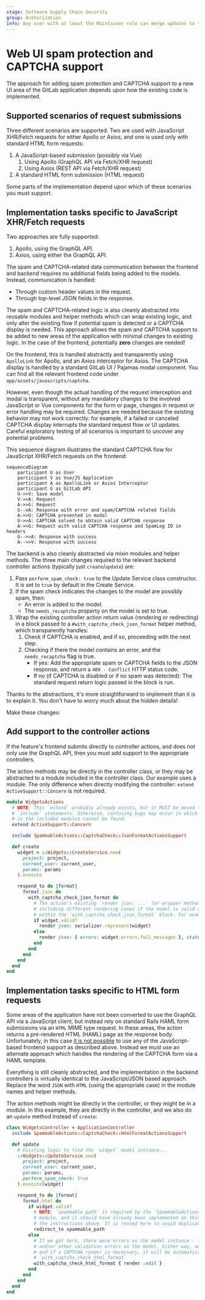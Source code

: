 ```yaml
---
stage: Software Supply Chain Security
group: Authorization
info: Any user with at least the Maintainer role can merge updates to this content. For details, see https://docs.gitlab.com/ee/development/development_processes.html#development-guidelines-review.
---
```


# Web UI spam protection and CAPTCHA support

The approach for adding spam protection and CAPTCHA support to a new UI area of the GitLab application
depends upon how the existing code is implemented.

## Supported scenarios of request submissions

Three different scenarios are supported. Two are used with JavaScript XHR/Fetch requests
for either Apollo or Axios, and one is used only with standard HTML form requests:

1. A JavaScript-based submission (possibly via Vue)
   1. Using Apollo (GraphQL API via Fetch/XHR request)
   1. Using Axios (REST API via Fetch/XHR request)
1. A standard HTML form submission (HTML request)

Some parts of the implementation depend upon which of these scenarios you must support.

## Implementation tasks specific to JavaScript XHR/Fetch requests

Two approaches are fully supported:

1. Apollo, using the GraphQL API.
1. Axios, using either the GraphQL API.

The spam and CAPTCHA-related data communication between the frontend and backend requires no
additional fields being added to the models. Instead, communication is handled:

- Through custom header values in the request.
- Through top-level JSON fields in the response.

The spam and CAPTCHA-related logic is also cleanly abstracted into reusable modules and helper methods
which can wrap existing logic, and only alter the existing flow if potential spam
is detected or a CAPTCHA display is needed. This approach allows the spam and CAPTCHA
support to be added to new areas of the application with minimal changes to
existing logic. In the case of the frontend, potentially **zero** changes are needed!

On the frontend, this is handled abstractly and transparently using `ApolloLink` for Apollo, and an
Axios interceptor for Axios. The CAPTCHA display is handled by a standard GitLab UI / Pajamas modal
component. You can find all the relevant frontend code under `app/assets/javascripts/captcha`.

However, even though the actual handling of the request interception and
modal is transparent, without any mandatory changes to the involved JavaScript or Vue components
for the form or page, changes in request or error handling may be required. Changes are needed
because the existing behavior may not work correctly: for example, if a failed or canceled
CAPTCHA display interrupts the standard request flow or UI updates.
Careful exploratory testing of all scenarios is important to uncover any potential
problems.

This sequence diagram illustrates the standard CAPTCHA flow for JavaScript XHR/Fetch requests
on the frontend:

```mermaid
sequenceDiagram
    participant U as User
    participant V as Vue/JS Application
    participant A as ApolloLink or Axios Interceptor
    participant G as GitLab API
    U->>V: Save model
    V->>A: Request
    A->>G: Request
    G--xA: Response with error and spam/CAPTCHA related fields
    A->>U: CAPTCHA presented in modal
    U->>A: CAPTCHA solved to obtain valid CAPTCHA response
    A->>G: Request with valid CAPTCHA response and SpamLog ID in headers
    G-->>A: Response with success
    A-->>V: Response with success
```

The backend is also cleanly abstracted via mixin modules and helper methods. The three main
changes required to the relevant backend controller actions (typically just `create`/`update`) are:

1. Pass `perform_spam_check: true` to the Update Service class constructor.
   It is set to `true` by default in the Create Service.
1. If the spam check indicates the changes to the model are possibly spam, then:
   - An error is added to the model.
   - The `needs_recaptcha` property on the model is set to true.
1. Wrap the existing controller action return value (rendering or redirecting) in a block passed to
   a `#with_captcha_check_json_format` helper method, which transparently handles:
   1. Check if CAPTCHA is enabled, and if so, proceeding with the next step.
   1. Checking if there the model contains an error, and the `needs_recaptcha` flag is true.
      - If yes: Add the appropriate spam or CAPTCHA fields to the JSON response, and return
        a `409 - Conflict` HTTP status code.
      - If no (if CAPTCHA is disabled or if no spam was detected): The standard request return
        logic passed in the block is run.

Thanks to the abstractions, it's more straightforward to implement than it is to explain it.
You don't have to worry much about the hidden details!

Make these changes:

## Add support to the controller actions

If the feature's frontend submits directly to controller actions, and does not only use the GraphQL
API, then you must add support to the appropriate controllers.

The action methods may be directly in the controller class, or they may be abstracted
to a module included in the controller class. Our example uses a module. The
only difference when directly modifying the controller:
`extend ActiveSupport::Concern` is not required.

```ruby
module WidgetsActions
  # NOTE: This `extend` probably already exists, but it MUST be moved to occur BEFORE all
  # `include` statements. Otherwise, confusing bugs may occur in which the methods
  # in the included modules cannot be found.
  extend ActiveSupport::Concern

  include SpammableActions::CaptchaCheck::JsonFormatActionsSupport

  def create
    widget = ::Widgets::CreateService.new(
      project: project,
      current_user: current_user,
      params: params
    ).execute

    respond_to do |format|
      format.json do
        with_captcha_check_json_format do
          # The action's existing `render json: ...` (or wrapper method) and related logic. Possibly
          # including different rendering cases if the model is valid or not. It's all wrapped here
          # within the `with_captcha_check_json_format` block. For example:
          if widget.valid?
            render json: serializer.represent(widget)
          else
            render json: { errors: widget.errors.full_messages }, status: :unprocessable_entity
          end
        end
      end
    end
  end
end
```

## Implementation tasks specific to HTML form requests

Some areas of the application have not been converted to use the GraphQL API via
a JavaScript client, but instead rely on standard Rails HAML form submissions via an
`HTML` MIME type request. In these areas, the action returns a pre-rendered HTML (HAML) page
as the response body. Unfortunately, in this case
[it is not possible](https://gitlab.com/gitlab-org/gitlab/-/merge_requests/66427#note_636989204)
to use any of the JavaScript-based frontend support as described above. Instead we must use an
alternate approach which handles the rendering of the CAPTCHA form via a HAML template.

Everything is still cleanly abstracted, and the implementation in the backend
controllers is virtually identical to the JavaScript/JSON based approach. Replace the
word `JSON` with `HTML` (using the appropriate case) in the module names and helper methods.

The action methods might be directly in the controller, or they
might be in a module. In this example, they are directly in the
controller, and we also do an `update` method instead of `create`:

```ruby
class WidgetsController < ApplicationController
  include SpammableActions::CaptchaCheck::HtmlFormatActionsSupport

  def update
    # Existing logic to find the `widget` model instance...
    ::Widgets::UpdateService.new(
      project: project,
      current_user: current_user,
      params: params,
      perform_spam_check: true
    ).execute(widget)

    respond_to do |format|
      format.html do
        if widget.valid?
          # NOTE: `spammable_path` is required by the `SpammableActions::AkismetMarkAsSpamAction`
          # module, and it should have already been implemented on this controller according to
          # the instructions above. It is reused here to avoid duplicating the route helper call.
          redirect_to spammable_path
        else
          # If we got here, there were errors on the model instance - from a failed spam check
          # and/or other validation errors on the model. Either way, we'll re-render the form,
          # and if a CAPTCHA render is necessary, it will be automatically handled by
          # `with_captcha_check_html_format`
          with_captcha_check_html_format { render :edit }
        end
      end
    end
  end
end
```
